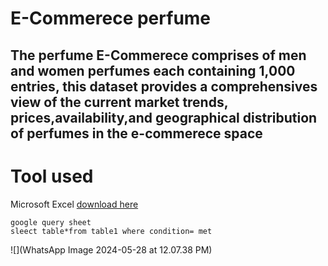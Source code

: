# E-Commerece perfume
## The perfume E-Commerece comprises of men and women perfumes each containing 1,000 entries, this dataset provides a comprehensives view of the current market trends, prices,availability,and geographical distribution of perfumes in the e-commerece space

# Tool used 
Microsoft Excel [download here](http:\\microsoft.com)

~~~
google query sheet
sleect table*from table1 where condition= met
~~~
![](WhatsApp Image 2024-05-28 at 12.07.38 PM)
